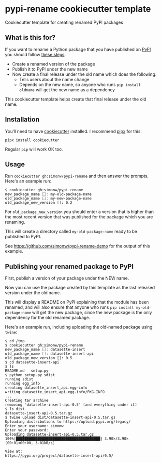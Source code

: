# pypi-rename cookiecutter template

Cookiecutter template for creating renamed PyPI packages

## What is this for?

If you want to rename a Python package that you have published on [PyPI](https://pypi.org/) you should follow [these steps](https://www.python.org/dev/peps/pep-0423/#how-to-rename-a-project):

* Create a renamed version of the package
* Publish it to PyPI under the new name
* Now create a final release under the old name which does the following:
  - Tells users about the name change
  - Depends on the new name, so anyone who runs `pip install oldname` will get the new name as a dependency

This cookiecutter template helps create that final release under the old name.

## Installation

You'll need to have [cookiecutter](https://cookiecutter.readthedocs.io/) installed. I recommend [pipx](https://pipxproject.github.io/pipx/) for this:

    pipx install cookiecutter

Regular `pip` will work OK too.

## Usage

Run `cookiecutter gh:simonw/pypi-rename` and then answer the prompts. Here's an example run:

    $ cookiecutter gh:simonw/pypi-rename
    new_package_name []: my-old-package-name
    old_package_name []: my-new-package-name
    old_package_new_version []: 0.2

For `old_package_new_version` you should enter a version that is higher than the most recent version that was published for the package which you are renaming.

This will create a directory called `my-old-package-name` ready to be published to PyPI.

See https://github.com/simonw/pypi-rename-demo for the output of this example.

## Publishing your renamed package to PyPI

First, publish a version of your package under the NEW name.

Now you can use the package created by this template as the last released version under the old name.

This will display a README on PyPI explaining that the module has been renamed, and will also ensure that anyone who runs `pip install my-old-package-name` will get the new package, since the new package is the only dependency for the old renamed package.

Here's an example run, including uploading the old-named package using `twine`:
```
$ cd /tmp
$ cookiecutter gh:simonw/pypi-rename
new_package_name []: datasette-insert 
old_package_name []: datasette-insert-api
old_package_new_version []: 0.5
$ cd datasette-insert-api 
$ ls
README.md	setup.py
$ python setup.py sdist
running sdist
running egg_info
creating datasette_insert_api.egg-info
writing datasette_insert_api.egg-info/PKG-INFO
...
Creating tar archive
removing 'datasette-insert-api-0.5' (and everything under it)
$ ls dist
datasette-insert-api-0.5.tar.gz
$ twine upload dist/datasette-insert-api-0.5.tar.gz
Uploading distributions to https://upload.pypi.org/legacy/
Enter your username: simonw
Enter your password: 
Uploading datasette-insert-api-0.5.tar.gz
100%|███████████████████████████████████████| 3.90k/3.90k [00:01<00:00, 3.01kB/s]

View at:
https://pypi.org/project/datasette-insert-api/0.5/
```

